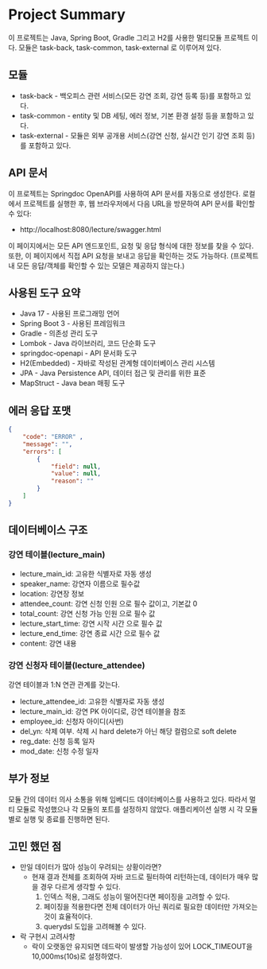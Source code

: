 # Project Summary

이 프로젝트는 Java, Spring Boot, Gradle 그리고 H2를 사용한 멀티모듈 프로젝트 이다.
모듈은 task-back, task-common, task-external 로 이루어져 있다. 

## 모듈

* task-back - 백오피스 관련 서비스(모든 강연 조회, 강연 등록 등)를 포함하고 있다.
* task-common - entity 및 DB 세팅, 에러 정보, 기본 환경 설정 등을 포함하고 있다.
* task-external - 모듈은 외부 공개용 서비스(강연 신청, 실시간 인기 강연 조회 등)를 포함하고 있다.

## API 문서

이 프로젝트는 Springdoc OpenAPI를 사용하여 API 문서를 자동으로 생성한다. 로컬에서 프로젝트를 실행한 후, 웹 브라우저에서 다음 URL을 방문하여 API 문서를 확인할 수 있다:

* http://localhost:8080/lecture/swagger.html

이 페이지에서는 모든 API 엔드포인트, 요청 및 응답 형식에 대한 정보를 찾을 수 있다. 또한, 이 페이지에서 직접 API 요청을 보내고 응답을 확인하는 것도 가능하다.
(프로젝트 내 모든 응답/객체를 확인할 수 있는 모델은 제공하지 않는다.)

## 사용된 도구 요약

* Java 17 - 사용된 프로그래밍 언어
* Spring Boot 3 - 사용된 프레임워크
* Gradle - 의존성 관리 도구
* Lombok - Java 라이브러리, 코드 단순화 도구
* springdoc-openapi - API 문서화 도구
* H2(Embedded) - 자바로 작성된 관계형 데이터베이스 관리 시스템
* JPA - Java Persistence API, 데이터 접근 및 관리를 위한 표준
* MapStruct - Java bean 매핑 도구

## 에러 응답 포맷
```json
{
    "code": "ERROR" ,
    "message": "",
    "errors": [
        {
            "field": null,
            "value": null,
            "reason": ""
        }
    ]
}
```

## 데이터베이스 구조
### 강연 테이블(lecture_main)
* lecture_main_id: 고유한 식별자로 자동 생성
* speaker_name: 강연자 이름으로 필수값
* location: 강연장 정보
* attendee_count: 강연 신청 인원 으로 필수 값이고, 기본값 0
* total_count: 강연 신청 가능 인원 으로 필수 값
* lecture_start_time: 강연 시작 시간 으로 필수 값
* lecture_end_time: 강연 종료 시간 으로 필수 값
* content: 강연 내용

### 강연 신청자 테이블(lecture_attendee)
강연 테이블과 1:N 연관 관계를 갖는다.

* lecture_attendee_id: 고유한 식별자로 자동 생성
* lecture_main_id: 강연 PK 아이디로, 강연 테이블을 참조
* employee_id: 신청자 아이디(사번)
* del_yn: 삭제 여부. 삭제 시 hard delete가 아닌 해당 컬럼으로 soft delete
* reg_date: 신청 등록 일자
* mod_date: 신청 수정 일자

## 부가 정보
모듈 간의 데이터 의사 소통을 위해 임베디드 데이터베이스를 사용하고 있다.
따라서 멀티 모듈로 작성했으나 각 모듈의 포트를 설정하지 않았다.
애플리케이션 실행 시 각 모듈 별로 실행 및 종료를 진행하면 된다.

## 고민 했던 점
* 만일 데이터가 많아 성능이 우려되는 상황이라면?
  * 현재 결과 전체를 조회하여 자바 코드로 필터하여 리턴하는데, 데이터가 매우 많을 경우 다르게 생각할 수 있다.
    1. 인덱스 적용, 그래도 성능이 떨어진다면 페이징을 고려할 수 있다.
    2. 페이징을 적용한다면 전체 데이터가 아닌 쿼리로 필요한 데이터만 가져오는 것이 효율적이다.
    3. querydsl 도입을 고려해볼 수 있다.
* 락 구현시 고려사항
  * 락이 오랫동안 유지되면 데드락이 발생할 가능성이 있어 LOCK_TIMEOUT을 10,000ms(10s)로 설정하였다.

